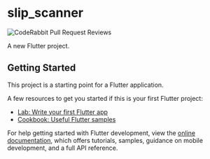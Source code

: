 # slip_scanner
![CodeRabbit Pull Request Reviews](https://img.shields.io/coderabbit/prs/github/GChanathip/slip_scanner?utm_source=oss&utm_medium=github&utm_campaign=GChanathip%2Fslip_scanner&labelColor=171717&color=FF570A&link=https%3A%2F%2Fcoderabbit.ai&label=CodeRabbit+Reviews)

A new Flutter project.

## Getting Started

This project is a starting point for a Flutter application.

A few resources to get you started if this is your first Flutter project:

- [Lab: Write your first Flutter app](https://docs.flutter.dev/get-started/codelab)
- [Cookbook: Useful Flutter samples](https://docs.flutter.dev/cookbook)

For help getting started with Flutter development, view the
[online documentation](https://docs.flutter.dev/), which offers tutorials,
samples, guidance on mobile development, and a full API reference.
